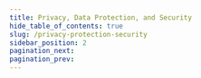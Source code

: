 ```yaml
---
title: Privacy, Data Protection, and Security
hide_table_of_contents: true
slug: /privacy-protection-security
sidebar_position: 2
pagination_next:
pagination_prev:
---
```


<DocCardList />